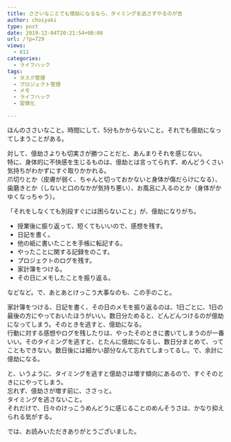 ```yaml
---
title: ささいなことでも億劫になるなら、タイミングを逃さずやるのが吉
author: choiyaki
type: post
date: 2019-12-04T20:21:54+00:00
url: /?p=729
views:
  - 611
categories:
  - ライフハック
tags:
  - タスク管理
  - プロジェクト管理
  - メモ
  - ライフハック
  - 習慣化

---
```

ほんのささいなこと。時間にして、5分もかからないこと。それでも億劫になってしまうことがある。

対して、億劫さよりも切実さが勝つことだと、あんまりそれを感じない。  
特に、身体的に不快感を生じるものは、億劫とは言ってられず、めんどうくさい気持ちがわかずにすぐ取りかかれる。  
爪切りとか（皮膚が弱く、ちゃんと切っておかないと身体が傷だらけになる）、歯磨きとか（しないと口のなかが気持ち悪い）、お風呂に入るのとか（身体がかゆくなっちゃう）。

「それをしなくても別段すぐには困らないこと」が、億劫になりがち。

  * 授業後に振り返って、短くてもいいので、感想を残す。
  * 日記を書く。
  * 他の紙に書いたことを手帳に転記する。
  * やったことに関する記録をのこす。
  * プロジェクトのログを残す。
  * 家計簿をつける。
  * その日にメモしたことを振り返る。

などなど。で、あとあとけっこう大事なのも、この手のこと。

家計簿をつける、日記を書く、その日のメモを振り返るのは、1日ごとに、1日の最後の方にやっておいたほうがいい。数日分ためると、どんどんつけるのが億劫になってしまう。そのときを逃すと、億劫になる。  
行動に対する感想やログを残したりは、やったそのときに書いてしまうのが一番いい。そのタイミングを逃すと、とたんに億劫になるし、数日分まとめて、ってこともできない。数日後には細かい部分なんて忘れてしまってるし。で、余計に億劫になる。

と、いうように、タイミングを逃すと億劫さは増す傾向にあるので、すぐそのときににやってしまう。  
忘れず、億劫さが増す前に、ささっと。  
タイミングを逃さないこと。  
それだけで、日々のけっこうめんどうに感じることのめんそうさは、かなり抑えられる気がする。

では、お読みいただきありがとうございました。